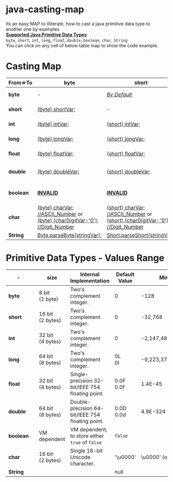 # java-casting-map
Its an easy MAP to illiterate, how to cast a java primitive data type to another one by examples  
[**Supported Java Primitive Data Types**][1]  
`byte`, `short`, `int`, `long`, `float`, `double`, `boolean`, `char`, `String`  
You can click on any cell of below table map to show the code example.


Casting Map
============


| From=>To 	| **byte**                                                                                         | **short**                                                                                          | **int**                                                                                | **long**                                                                               | **float**                                                                              | **double**                                                                             | **boolean**                            | **char**                               | **String**                                                              |  
|--------------|--------------------------------------------------------------------------------------------------|----------------------------------------------------------------------------------------------------|----------------------------------------------------------------------------------------|----------------------------------------------------------------------------------------|----------------------------------------------------------------------------------------|----------------------------------------------------------------------------------------|----------------------------------------|----------------------------------------|-------------------------------------------------------------------------|
| **byte**     | -                                                                                                | [*By Default*][01]                                                                                 | [*By Default*][02]                                                                     | [*By Default*][03]                                                                     | [*By Default*][04]                                                                     | [*By Default*][05]                                                                     | [**INVALID**][06]                      | [*(char) byteVar; //ASCII_Char*][07]   | [*Byte.toString(byteVar);*][08] or <br/> [By Concatenation][09          |
| **short**    | [(byte) shortVar;][10]                                                                           | -                                                                                                  | [*By Default*][12]                                                                     | [*By Default*][13]                                                                     | [*By Default*][14]                                                                     | [*By Default*][15]                                                                     | [**INVALID**][16]                      | [*(char) shortVar; //ASCII_Char*][17]  | [*Short.toString(shortVar);*][18] or <br/> [By Concatenation][19]       |
| **int**      | [(byte) intVar;][20]                                                                             | [(short) intVar;][21]                                                                              | -                                                                                      | [*By Default*][23]                                                                     | [*By Default*][24]                                                                     | [*By Default*][25]                                                                     | [**INVALID**][26]                      | [*(char) intVar; //ASCII_Char*][27]    | [*Integer.toString(intVar);*][28] or <br/> [By Concatenation][29]       |
| **long**     | [(byte) longVar;][30]                                                                            | [(short) longVar;][31]                                                                             | [(int) longVar;][32]                                                                   | -                                                                                      | [*By Default*][34]                                                                     | [*By Default*][35]                                                                     | [**INVALID**][36]                      | [*(char) longVar; //ASCII_Char*][37]   | [*Long.toString(longVar);*][38] or <br/> [By Concatenation][39]         |
| **float**    | [(byte) floatVar;][40]                                                                           | [(short) floatVar;][41]                                                                            | [(int) floatVar;][42]                                                                  | [(long) floatVar;][43]                                                                 | -                                                                                      | [*By Default*][45]                                                                     | [**INVALID**][46]                      | [*(char) floatVar; //ASCII_Char*][47]  | [*Float.toString(floatVar);*][48] or <br/> [By Concatenation][49]       |
| **double**   | [(byte) doubleVar;][50]                                                                          | [(short) doubleVar;][51]                                                                           | [(int) doubleVar;][52]                                                                 | [(long) doubleVar;][53]                                                                | [(float) doubleVar;][54]                                                               | -                                                                                      | [**INVALID**][56]                      | [*(char) doubleVar; //ASCII_Char*][57] | [*Double.toString(doubleVar);*][58] or <br/> [By Concatenation][59]     |
| **boolean**  | [**INVALID**][60]                                                                                | [**INVALID**][60]                                                                                  | [**INVALID**][60]                                                                      | [**INVALID**][60]                                                                      | [**INVALID**][60]                                                                      | [**INVALID**][60]                                                                      | -                                      | [**INVALID**][60]                      | [*Boolean.toString(booleanVar);*][68] or <br/> [By Concatenation][69]   |
| **char**     | [(byte) charVar; //ASCII_Number][70] or <br/> [(byte) (charDigitVar-'0'); //Digit_Number][720]   | [(short) charVar; //ASCII_Number][71] or <br/> [(short) (charDigitVar-'0'); //Digit_Number][721]   | [*By Default //ASCII_Number*][72] or <br/> [(charDigitVar-'0'); //Digit_Number][722]   | [*By Default //ASCII_Number*][73] or <br/> [(charDigitVar-'0'); //Digit_Number][723]   | [*By Default //ASCII_Number*][74] or <br/> [(charDigitVar-'0'); //Digit_Number][724]   | [*By Default //ASCII_Number*][75] or <br/> [(charDigitVar-'0'); //Digit_Number][725]   | [**INVALID**][76]                      | -                                      | [*Char.toString(charVar);*][78] or <br/> [By Concatenation][79]         |
| **String**   | [Byte.parseByte(stringVar);][80]                                                                 | [Short.parseShort(stringVar);][81]                                                                 | [Integer.parseInt(stringVar);][82]                                                     | [Long.parseLong(stringVar);][83]                                                       | [Float.parseFloat(stringVar);][84]                                                     | [Double.parseDouble(stringVar);][85]                                                   | [Boolean.parseBoolean(stringVar);][86] | [stringVar.charAt(index);][87]         | -                                                                       |


Primitive Data Types - Values Range
============

|      -      |   | **size**               | Internal Implementation                          | **Default Value**     | **Minimum value**           | **Maximum value**         |       |
| ----------- | - |------------------------|--------------------------------------------------| --------------------- | --------------------------- | ------------------------- | ----- |
| **byte**    |   | 8 bit  <br/> (1 byte)  | Two's complement integer.                        | 0                     | \-128                       | 127                       | 2\^7  |
| **short**   |   | 16 bit <br/> (2 bytes) | Two's complement integer.                        | 0                     | \-32,768                    | 32,767                    | 2\^15 |
| **int**     |   | 32 bit <br/> (4 bytes) | Two's complement integer.                        | 0                     | \-2,147,483,648             | 2,147,483,647             | 2\^31 |
| **long**    |   | 64 bit <br/> (8 bytes) | Two's complement integer.                        | 0L <br> 0l            | \-9,223,372,036,854,770,000 | 9,223,372,036,854,770,000 | 2\^63 |
| **float**   |   | 32 bit <br/> (4 bytes) | Single-precision 32-bit/IEEE 754 floating point. | 0.0F <br> 0.0f        | 1.4E-45                     | 3.4028235E38              |       |
| **double**  |   | 64 bit <br/> (8 bytes) | Double-precision 64-bit/IEEE 754 floating point. | 0.0D <br> 0.0d        | 4.9E-324                    | 1.7976931348623157E308    |       |
| **boolean** |   | VM dependent           | VM dependent, to store either `true` of `false`  | `false`               |                             |                           |       |
| **char**    |   | 16 bit <br/> (2 bytes) | Single 16-bit Unicode character.                 | '\\u0000'             | \\u0000' (or 0)             | \\uffff' (or 65,535)      |       |
| **String**  |   |                        |                                                  | null                  |                             |                           |       |










[1]: https://docs.oracle.com/javase/tutorial/java/nutsandbolts/datatypes.html

[01]: https://github.com/ahmednabil88/java-casting-map/blob/master/src/main/java/java_casting_map/ByteCasting.java#L26-L29 "BY Default - No casting required"
[02]: https://github.com/ahmednabil88/java-casting-map/blob/master/src/main/java/java_casting_map/ByteCasting.java#L31-L34 "BY Default - No casting required"
[03]: https://github.com/ahmednabil88/java-casting-map/blob/master/src/main/java/java_casting_map/ByteCasting.java#L36-L39 "BY Default - No casting required"
[04]: https://github.com/ahmednabil88/java-casting-map/blob/master/src/main/java/java_casting_map/ByteCasting.java#L41-L44 "BY Default - No casting required"
[05]: https://github.com/ahmednabil88/java-casting-map/blob/master/src/main/java/java_casting_map/ByteCasting.java#L46-L49 "BY Default - No casting required"
[06]: https://github.com/ahmednabil88/java-casting-map/blob/master/src/main/java/java_casting_map/ByteCasting.java#L51-L54
[07]: https://github.com/ahmednabil88/java-casting-map/blob/master/src/main/java/java_casting_map/ByteCasting.java#L56-L59
[08]: https://github.com/ahmednabil88/java-casting-map/blob/master/src/main/java/java_casting_map/ByteCasting.java#L61-L63
[09]: https://github.com/ahmednabil88/java-casting-map/blob/master/src/main/java/java_casting_map/ByteCasting.java#L65-L67

[10]: https://github.com/ahmednabil88/java-casting-map/blob/master/src/main/java/java_casting_map/ShortCasting.java#L26-L28
[12]: https://github.com/ahmednabil88/java-casting-map/blob/master/src/main/java/java_casting_map/ShortCasting.java#L30-L33 "BY Default - No casting required"
[13]: https://github.com/ahmednabil88/java-casting-map/blob/master/src/main/java/java_casting_map/ShortCasting.java#L35-L38 "BY Default - No casting required"
[14]: https://github.com/ahmednabil88/java-casting-map/blob/master/src/main/java/java_casting_map/ShortCasting.java#L40-L43 "BY Default - No casting required"
[15]: https://github.com/ahmednabil88/java-casting-map/blob/master/src/main/java/java_casting_map/ShortCasting.java#L45-L48 "BY Default - No casting required"
[16]: https://github.com/ahmednabil88/java-casting-map/blob/master/src/main/java/java_casting_map/ShortCasting.java#L50-L53
[17]: https://github.com/ahmednabil88/java-casting-map/blob/master/src/main/java/java_casting_map/ShortCasting.java#L55-L58
[18]: https://github.com/ahmednabil88/java-casting-map/blob/master/src/main/java/java_casting_map/ShortCasting.java#L60-L62
[19]: https://github.com/ahmednabil88/java-casting-map/blob/master/src/main/java/java_casting_map/ShortCasting.java#L64-L66

[20]: https://github.com/ahmednabil88/java-casting-map/blob/master/src/main/java/java_casting_map/IntCasting.java#L26-L29
[21]: https://github.com/ahmednabil88/java-casting-map/blob/master/src/main/java/java_casting_map/IntCasting.java#L31-L33
[23]: https://github.com/ahmednabil88/java-casting-map/blob/master/src/main/java/java_casting_map/IntCasting.java#L35-L38 "BY Default - No casting required"
[24]: https://github.com/ahmednabil88/java-casting-map/blob/master/src/main/java/java_casting_map/IntCasting.java#L40-L43 "BY Default - No casting required"
[25]: https://github.com/ahmednabil88/java-casting-map/blob/master/src/main/java/java_casting_map/IntCasting.java#L45-L48 "BY Default - No casting required"
[26]: https://github.com/ahmednabil88/java-casting-map/blob/master/src/main/java/java_casting_map/IntCasting.java#L50-L53
[27]: https://github.com/ahmednabil88/java-casting-map/blob/master/src/main/java/java_casting_map/IntCasting.java#L55-L58
[28]: https://github.com/ahmednabil88/java-casting-map/blob/master/src/main/java/java_casting_map/IntCasting.java#L60-L62
[29]: https://github.com/ahmednabil88/java-casting-map/blob/master/src/main/java/java_casting_map/IntCasting.java#L64-L66


[30]: https://github.com/ahmednabil88/java-casting-map/blob/master/src/main/java/java_casting_map/LongCasting.java#L26-L28
[31]: https://github.com/ahmednabil88/java-casting-map/blob/master/src/main/java/java_casting_map/LongCasting.java#L30-L32
[32]: https://github.com/ahmednabil88/java-casting-map/blob/master/src/main/java/java_casting_map/LongCasting.java#L34-L36
[34]: https://github.com/ahmednabil88/java-casting-map/blob/master/src/main/java/java_casting_map/LongCasting.java#L38-L41 "BY Default - No casting required"
[35]: https://github.com/ahmednabil88/java-casting-map/blob/master/src/main/java/java_casting_map/LongCasting.java#L43-L46 "BY Default - No casting required"
[36]: https://github.com/ahmednabil88/java-casting-map/blob/master/src/main/java/java_casting_map/LongCasting.java#L48-L51
[37]: https://github.com/ahmednabil88/java-casting-map/blob/master/src/main/java/java_casting_map/LongCasting.java#L53-L56
[38]: https://github.com/ahmednabil88/java-casting-map/blob/master/src/main/java/java_casting_map/LongCasting.java#L58-L60
[39]: https://github.com/ahmednabil88/java-casting-map/blob/master/src/main/java/java_casting_map/LongCasting.java#L62-L64



[40]: https://github.com/ahmednabil88/java-casting-map/blob/master/src/main/java/java_casting_map/FloatCasting.java#L26-L28
[41]: https://github.com/ahmednabil88/java-casting-map/blob/master/src/main/java/java_casting_map/FloatCasting.java#L30-L34
[42]: https://github.com/ahmednabil88/java-casting-map/blob/master/src/main/java/java_casting_map/FloatCasting.java#L34-L36
[43]: https://github.com/ahmednabil88/java-casting-map/blob/master/src/main/java/java_casting_map/FloatCasting.java#L38-L40
[45]: https://github.com/ahmednabil88/java-casting-map/blob/master/src/main/java/java_casting_map/FloatCasting.java#L42-L45 "BY Default - No casting required"
[46]: https://github.com/ahmednabil88/java-casting-map/blob/master/src/main/java/java_casting_map/FloatCasting.java#L47-L50
[47]: https://github.com/ahmednabil88/java-casting-map/blob/master/src/main/java/java_casting_map/FloatCasting.java#L52-L55
[48]: https://github.com/ahmednabil88/java-casting-map/blob/master/src/main/java/java_casting_map/FloatCasting.java#L57-L59
[49]: https://github.com/ahmednabil88/java-casting-map/blob/master/src/main/java/java_casting_map/FloatCasting.java#L61-L63


[50]: https://github.com/ahmednabil88/java-casting-map/blob/master/src/main/java/java_casting_map/DoubleCasting.java#L26-L28
[51]: https://github.com/ahmednabil88/java-casting-map/blob/master/src/main/java/java_casting_map/DoubleCasting.java#L30-L32
[52]: https://github.com/ahmednabil88/java-casting-map/blob/master/src/main/java/java_casting_map/DoubleCasting.java#L34-L36
[53]: https://github.com/ahmednabil88/java-casting-map/blob/master/src/main/java/java_casting_map/DoubleCasting.java#L38-L40
[54]: https://github.com/ahmednabil88/java-casting-map/blob/master/src/main/java/java_casting_map/DoubleCasting.java#L42-L44
[56]: https://github.com/ahmednabil88/java-casting-map/blob/master/src/main/java/java_casting_map/DoubleCasting.java#L46-L49
[57]: https://github.com/ahmednabil88/java-casting-map/blob/master/src/main/java/java_casting_map/DoubleCasting.java#L51-L54
[58]: https://github.com/ahmednabil88/java-casting-map/blob/master/src/main/java/java_casting_map/DoubleCasting.java#L56-L58
[59]: https://github.com/ahmednabil88/java-casting-map/blob/master/src/main/java/java_casting_map/DoubleCasting.java#L60-L62

[60]: https://github.com/ahmednabil88/java-casting-map/blob/master/src/main/java/java_casting_map/BooleanCasting.java#L26-L28 "boolean - Can NOT be casted to byte/short/int/long/float/double/char"
[68]: https://github.com/ahmednabil88/java-casting-map/blob/master/src/main/java/java_casting_map/BooleanCasting.java#L30-L33
[69]: https://github.com/ahmednabil88/java-casting-map/blob/master/src/main/java/java_casting_map/BooleanCasting.java#L35-L38


[70]: https://github.com/ahmednabil88/java-casting-map/blob/master/src/main/java/java_casting_map/CharCasting.java#L26-L29
[71]: https://github.com/ahmednabil88/java-casting-map/blob/master/src/main/java/java_casting_map/CharCasting.java#L31-L34
[72]: https://github.com/ahmednabil88/java-casting-map/blob/master/src/main/java/java_casting_map/CharCasting.java#L36-L40
[73]: https://github.com/ahmednabil88/java-casting-map/blob/master/src/main/java/java_casting_map/CharCasting.java#L42-L46
[74]: https://github.com/ahmednabil88/java-casting-map/blob/master/src/main/java/java_casting_map/CharCasting.java#L48-L52
[75]: https://github.com/ahmednabil88/java-casting-map/blob/master/src/main/java/java_casting_map/CharCasting.java#L54-L58
[76]: https://github.com/ahmednabil88/java-casting-map/blob/master/src/main/java/java_casting_map/CharCasting.java#L60-L63
[78]: https://github.com/ahmednabil88/java-casting-map/blob/master/src/main/java/java_casting_map/CharCasting.java#L65-L67
[79]: https://github.com/ahmednabil88/java-casting-map/blob/master/src/main/java/java_casting_map/CharCasting.java#L69-L71

[720]: https://github.com/ahmednabil88/java-casting-map/blob/master/src/main/java/java_casting_map/CharCasting.java#L81-L84
[721]: https://github.com/ahmednabil88/java-casting-map/blob/master/src/main/java/java_casting_map/CharCasting.java#L86-L89
[722]: https://github.com/ahmednabil88/java-casting-map/blob/master/src/main/java/java_casting_map/CharCasting.java#L91-L94
[723]: https://github.com/ahmednabil88/java-casting-map/blob/master/src/main/java/java_casting_map/CharCasting.java#L96-L99
[724]: https://github.com/ahmednabil88/java-casting-map/blob/master/src/main/java/java_casting_map/CharCasting.java#L101-L104
[725]: https://github.com/ahmednabil88/java-casting-map/blob/master/src/main/java/java_casting_map/CharCasting.java#L106-L109


[80]: https://github.com/ahmednabil88/java-casting-map/blob/master/src/main/java/java_casting_map/StringCasting.java#L25-L28
[81]: https://github.com/ahmednabil88/java-casting-map/blob/master/src/main/java/java_casting_map/StringCasting.java#L30-L33
[82]: https://github.com/ahmednabil88/java-casting-map/blob/master/src/main/java/java_casting_map/StringCasting.java#L35-L38
[83]: https://github.com/ahmednabil88/java-casting-map/blob/master/src/main/java/java_casting_map/StringCasting.java#L40-L43
[84]: https://github.com/ahmednabil88/java-casting-map/blob/master/src/main/java/java_casting_map/StringCasting.java#L45-L48
[85]: https://github.com/ahmednabil88/java-casting-map/blob/master/src/main/java/java_casting_map/StringCasting.java#L50-L53
[86]: https://github.com/ahmednabil88/java-casting-map/blob/master/src/main/java/java_casting_map/StringCasting.java#L55-L61
[87]: https://github.com/ahmednabil88/java-casting-map/blob/master/src/main/java/java_casting_map/StringCasting.java#L63-L66

